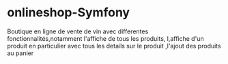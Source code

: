 # onlineshop-Symfony
Boutique en ligne de vente de vin avec differentes fonctionnalités,notamment l'affiche de tous les produits, l,affiche d'un produit en particulier avec tous les details sur le produit ,l'ajout des produits au panier
